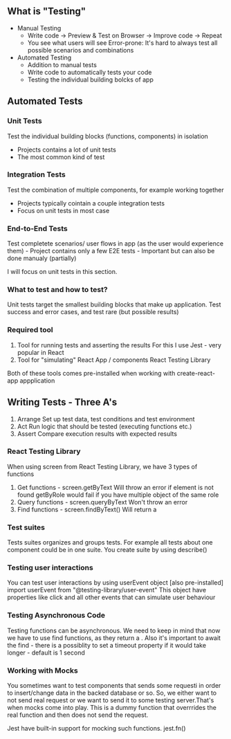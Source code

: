 ## What is "Testing"
- Manual Testing
    - Write code -> Preview & Test on Browser -> Improve code -> Repeat
    - You see what users will see
Error-prone: It's hard to always test all possible scenarios and combinations
- Automated Testing
    - Addition to manual tests
    - Write code to automatically tests your code
    - Testing the individual building bolcks of app
## Automated Tests
### Unit Tests
Test the individual building blocks (functions, components) in isolation
 - Projects contains a lot of unit tests
 - The most common kind of test 
### Integration Tests
Test the combination of multiple components, for example working together
 - Projects typically cointain a couple integration tests
 - Focus on unit tests in most case
### End-to-End Tests
Test completete scenarios/ user flows in app (as the user would experience them) 
    - Project contains only a few E2E tests
    - Important but can also be done manualy (partially)

I will focus on unit tests in this section.

### What to test and how to test?
Unit tests target the smallest building blocks that make up application.
Test success and error cases, and test rare (but possible results)

### Required tool
1. Tool for running tests and asserting the results
For this I use Jest - very popular in React
2. Tool for "simulating" React App / components
React Testing Library

Both of these tools comes pre-installed when working with create-react-app appplication

## Writing Tests - Three A's
1. Arrange
    Set up test data, test conditions and test environment
2. Act
    Run logic that should be tested (executing functions etc.)
3. Assert
    Compare execution results with expected results

### React Testing Library
When using screen from React Testing Library, we have 3 types of functions
1. Get functions - screen.getByText
Will throw an error if element is not found
getByRole would fail if you have multiple object of the same role
2. Query functions - screen.queryByText
Won't throw an error
3. Find functions - screen.findByText()
Will return a <Promise>

### Test suites
Tests suites organizes and groups tests. For example all tests about one component could be in one suite. You create suite by using describe()

### Testing user interactions
You can test user interactions by using userEvent object [also pre-installed]
import userEvent from "@testing-library/user-event"
This object have properties like click and all other events that can simulate user behaviour

### Testing Asynchronous Code
Testing functions can be asynchronous. We need to keep in mind that now we have to use find functions, as they return a <Promise>. Also it's important to await the find - there is a possiblity to set a timeout property if it would take longer - default is 1 second

### Working with Mocks
You sometimes want to test components that sends some requesti in order to insert/change data in the backed database or so. So, we either want to not send real request or we want to send it to some testing server.That's when mocks come into play. This is a dummy function that overrrides the real function and then does not send the request.

Jest have built-in support for mocking such functions.
jest.fn()